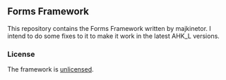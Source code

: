 ## Forms Framework
This repository contains the Forms Framework written by majkinetor. I intend to do some fixes to it to make it work in the latest AHK_L versions.

### License
The framework is [unlicensed](http://unlicense.org/).